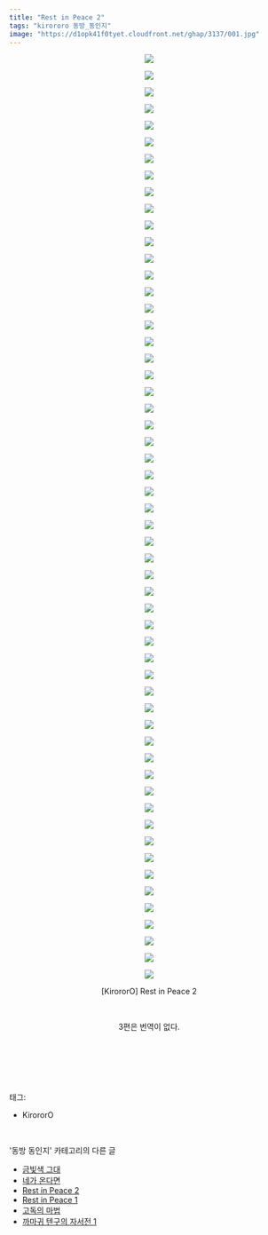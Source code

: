 ```yaml
---
title: "Rest in Peace 2"
tags: "kirororo 동방_동인지"
image: "https://d1opk41f0tyet.cloudfront.net/ghap/3137/001.jpg"
---
```

<div class="article">
<p style="text-align: center; clear: none; float: none;"><img src="{{ site.imgserver10 }}/ghap/3137/001.jpg"/></p>
<p style="text-align: center; clear: none; float: none;"><img src="{{ site.imgserver10 }}/ghap/3137/002.jpg"/></p>
<p style="text-align: center; clear: none; float: none;"><img src="{{ site.imgserver10 }}/ghap/3137/003.jpg"/></p>
<p style="text-align: center; clear: none; float: none;"><img src="{{ site.imgserver10 }}/ghap/3137/004.jpg"/></p>
<p style="text-align: center; clear: none; float: none;"><img src="{{ site.imgserver10 }}/ghap/3137/005.jpg"/></p>
<p style="text-align: center; clear: none; float: none;"><img src="{{ site.imgserver10 }}/ghap/3137/006.jpg"/></p>
<p style="text-align: center; clear: none; float: none;"><img src="{{ site.imgserver10 }}/ghap/3137/007.jpg"/></p>
<p style="text-align: center; clear: none; float: none;"><img src="{{ site.imgserver10 }}/ghap/3137/008.jpg"/></p>
<p style="text-align: center; clear: none; float: none;"><img src="{{ site.imgserver10 }}/ghap/3137/009.jpg"/></p>
<p style="text-align: center; clear: none; float: none;"><img src="{{ site.imgserver10 }}/ghap/3137/010.jpg"/></p>
<p style="text-align: center; clear: none; float: none;"><img src="{{ site.imgserver10 }}/ghap/3137/011.jpg"/></p>
<p style="text-align: center; clear: none; float: none;"><img src="{{ site.imgserver10 }}/ghap/3137/012.jpg"/></p>
<p style="text-align: center; clear: none; float: none;"><img src="{{ site.imgserver10 }}/ghap/3137/013.jpg"/></p>
<p style="text-align: center; clear: none; float: none;"><img src="{{ site.imgserver10 }}/ghap/3137/014.jpg"/></p>
<p style="text-align: center; clear: none; float: none;"><img src="{{ site.imgserver10 }}/ghap/3137/015.jpg"/></p>
<p style="text-align: center; clear: none; float: none;"><img src="{{ site.imgserver10 }}/ghap/3137/016.jpg"/></p>
<p style="text-align: center; clear: none; float: none;"><img src="{{ site.imgserver10 }}/ghap/3137/017.jpg"/></p>
<p style="text-align: center; clear: none; float: none;"><img src="{{ site.imgserver10 }}/ghap/3137/018.jpg"/></p>
<p style="text-align: center; clear: none; float: none;"><img src="{{ site.imgserver10 }}/ghap/3137/019.jpg"/></p>
<p style="text-align: center; clear: none; float: none;"><img src="{{ site.imgserver10 }}/ghap/3137/020.jpg"/></p>
<p style="text-align: center; clear: none; float: none;"><img src="{{ site.imgserver10 }}/ghap/3137/021.jpg"/></p>
<p style="text-align: center; clear: none; float: none;"><img src="{{ site.imgserver10 }}/ghap/3137/022.jpg"/></p>
<p style="text-align: center; clear: none; float: none;"><img src="{{ site.imgserver10 }}/ghap/3137/023.jpg"/></p>
<p style="text-align: center; clear: none; float: none;"><img src="{{ site.imgserver10 }}/ghap/3137/024.jpg"/></p>
<p style="text-align: center; clear: none; float: none;"><img src="{{ site.imgserver10 }}/ghap/3137/025.jpg"/></p>
<p style="text-align: center; clear: none; float: none;"><img src="{{ site.imgserver10 }}/ghap/3137/026.jpg"/></p>
<p style="text-align: center; clear: none; float: none;"><img src="{{ site.imgserver10 }}/ghap/3137/027.jpg"/></p>
<p style="text-align: center; clear: none; float: none;"><img src="{{ site.imgserver10 }}/ghap/3137/028.jpg"/></p>
<p style="text-align: center; clear: none; float: none;"><img src="{{ site.imgserver10 }}/ghap/3137/029.jpg"/></p>
<p style="text-align: center; clear: none; float: none;"><img src="{{ site.imgserver10 }}/ghap/3137/030.jpg"/></p>
<p style="text-align: center; clear: none; float: none;"><img src="{{ site.imgserver10 }}/ghap/3137/031.jpg"/></p>
<p style="text-align: center; clear: none; float: none;"><img src="{{ site.imgserver10 }}/ghap/3137/032.jpg"/></p>
<p style="text-align: center; clear: none; float: none;"><img src="{{ site.imgserver10 }}/ghap/3137/033.jpg"/></p>
<p style="text-align: center; clear: none; float: none;"><img src="{{ site.imgserver10 }}/ghap/3137/034.jpg"/></p>
<p style="text-align: center; clear: none; float: none;"><img src="{{ site.imgserver10 }}/ghap/3137/035.jpg"/></p>
<p style="text-align: center; clear: none; float: none;"><img src="{{ site.imgserver10 }}/ghap/3137/036.jpg"/></p>
<p style="text-align: center; clear: none; float: none;"><img src="{{ site.imgserver10 }}/ghap/3137/037.jpg"/></p>
<p style="text-align: center; clear: none; float: none;"><img src="{{ site.imgserver10 }}/ghap/3137/038.jpg"/></p>
<p style="text-align: center; clear: none; float: none;"><img src="{{ site.imgserver10 }}/ghap/3137/039.jpg"/></p>
<p style="text-align: center; clear: none; float: none;"><img src="{{ site.imgserver10 }}/ghap/3137/040.jpg"/></p>
<p style="text-align: center; clear: none; float: none;"><img src="{{ site.imgserver10 }}/ghap/3137/041.jpg"/></p>
<p style="text-align: center; clear: none; float: none;"><img src="{{ site.imgserver10 }}/ghap/3137/042.jpg"/></p>
<p style="text-align: center; clear: none; float: none;"><img src="{{ site.imgserver10 }}/ghap/3137/043.jpg"/></p>
<p style="text-align: center; clear: none; float: none;"><img src="{{ site.imgserver10 }}/ghap/3137/044.jpg"/></p>
<p style="text-align: center; clear: none; float: none;"><img src="{{ site.imgserver10 }}/ghap/3137/045.jpg"/></p>
<p style="text-align: center; clear: none; float: none;"><img src="{{ site.imgserver10 }}/ghap/3137/046.jpg"/></p>
<p style="text-align: center; clear: none; float: none;"><img src="{{ site.imgserver10 }}/ghap/3137/047.jpg"/></p>
<p style="text-align: center; clear: none; float: none;"><img src="{{ site.imgserver10 }}/ghap/3137/048.jpg"/></p>
<p style="text-align: center; clear: none; float: none;"><img src="{{ site.imgserver10 }}/ghap/3137/049.jpg"/></p>
<p style="text-align: center; clear: none; float: none;"><img src="{{ site.imgserver10 }}/ghap/3137/050.jpg"/></p>
<p style="text-align: center; clear: none; float: none;"><img src="{{ site.imgserver10 }}/ghap/3137/051.jpg"/></p>
<p style="text-align: center; clear: none; float: none;"><img src="{{ site.imgserver10 }}/ghap/3137/052.jpg"/></p>
<p style="text-align: center; clear: none; float: none;"><img src="{{ site.imgserver10 }}/ghap/3137/053.jpg"/></p>
<p style="text-align: center; clear: none; float: none;"><img src="{{ site.imgserver10 }}/ghap/3137/054.jpg"/></p>
<p style="text-align: center; clear: none; float: none;"><img src="{{ site.imgserver10 }}/ghap/3137/055.jpg"/></p>
<p style="text-align: center; clear: none; float: none;"><img src="{{ site.imgserver10 }}/ghap/3137/056.jpg"/></p>
<p style="text-align: center; clear: none; float: none;">[KirororO] Rest in Peace 2</p>
<p style="text-align: center; clear: none; float: none;"><br/></p>
<p style="text-align: center; clear: none; float: none;">3편은 번역이 없다.</p>
<p style="text-align: center; clear: none; float: none;"><br/></p>
<p><br/></p>
</div><br/>
<div class="tagTrail">
<p>태그: </p>
<ul>
<li>KirororO</li>
</ul>
</div><br/>
<div class="another">
<p>'동방 동인지' 카테고리의 다른 글</p>
<ul>
<li><a href="/ghap_3139">금빛색 그대</a></li>
<li><a href="/ghap_3138">네가 온다면</a></li>
<li><a href="/ghap_3137">Rest in Peace 2</a></li>
<li><a href="/ghap_3136">Rest in Peace 1</a></li>
<li><a href="/ghap_3134">고독의 마법</a></li>
<li><a href="/ghap_3133">까마귀 텐구의 자서전 1</a></li>
</ul>
</div><br/>
<div class="cb_module cb_fluid">
<div class="cb_wrt cb_profile">
</div><!-- commentList close -->
</div><br/>
